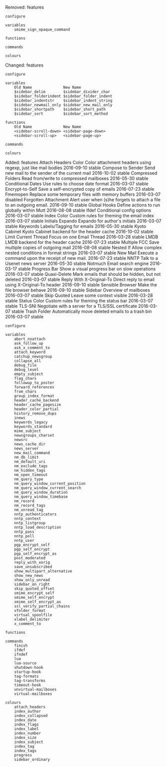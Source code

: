 Removed:
    features

    configure

    variables
        smime_sign_opaque_command

    functions

    commands

    colours

Changed:
    features

    configure

    variables
        Old Name              New Name
        $sidebar_delim        $sidebar_divider_char
        $sidebar_folderindent $sidebar_folder_indent
        $sidebar_indentstr    $sidebar_indent_string
        $sidebar_newmail_only $sidebar_new_mail_only
        $sidebar_shortpath    $sidebar_short_path
        $sidebar_sort         $sidebar_sort_method

    functions
        Old Name              New Name
        <sidebar-scroll-down> <sidebar-page-down>
        <sidebar-scroll-up>   <sidebar-page-up>

    commands

    colours

Added:
    features
        Attach Headers Color     Color attachment headers using regexp, just like mail bodies         2016-09-10 stable
        Compose to Sender        Send new mail to the sender of the current mail                      2016-10-02 stable
        Compressed Folders       Read from/write to compressed mailboxes                              2016-05-30 stable
        Conditional Dates        Use rules to choose date format                                      2016-03-07 stable
        Encrypt-to-Self          Save a self-encrypted copy of emails                                 2016-07-23 stable
        Fmemopen                 Replace some temporary files with memory buffers                     2016-03-07 disabled
        Forgotten Attachment     Alert user when (s)he forgets to attach a file to an outgoing email. 2016-09-10 stable
        Global Hooks             Define actions to run globally within Mutt                           2016-08-08 stable
        Ifdef                    Conditional config options                                           2016-03-07 stable
        Index Color              Custom rules for theming the email index                             2016-03-07 stable
        Initials Expando         Expando for author's initials                                        2016-03-07 stable
        Keywords                 Labels/Tagging for emails                                            2016-05-30 stable
        Kyoto Cabinet            Kyoto Cabinet backend for the header cache                           2016-10-02 stable
        Limit Current Thread     Focus on one Email Thread                                            2016-03-28 stable
        LMDB                     LMDB backend for the header cache                                    2016-07-23 stable
        Multiple FCC             Save multiple copies of outgoing mail                                2016-08-08 stable
        Nested If                Allow complex nested conditions in format strings                    2016-03-07 stable
        New Mail                 Execute a command upon the receipt of new mail.                      2016-07-23 stable
        NNTP                     Talk to a Usenet news server                                         2016-05-30 stable
        Notmuch                  Email search engine                                                  2016-03-17 stable
        Progress Bar             Show a visual progress bar on slow operations                        2016-03-07 stable
        Quasi-Delete             Mark emails that should be hidden, but not deleted                   2016-03-07 stable
        Reply With X-Original-To Direct reply to email using X-Original-To header                     2016-09-10 stable
        Sensible Browser         Make the file browser behave                                         2016-09-10 stable
        Sidebar                  Overview of mailboxes                                                2016-03-07 stable
        Skip Quoted              Leave some context visible                                           2016-03-28 stable
        Status Color             Custom rules for theming the status bar                              2016-03-07 stable
        TLS-SNI                  Negotiate with a server for a TLS/SSL certificate                    2016-03-07 stable
        Trash Folder             Automatically move deleted emails to a trash bin                     2016-03-07 stable 

    configure

    variables
        abort_noattach
        ask_follow_up
        ask_x_comment_to
        attach_keyword
        catchup_newsgroup
        collapse_all
        debug_file
        debug_level
        empty_subject
        flag_chars
        followup_to_poster
        forward_references
        from_chars
        group_index_format
        header_cache_backend
        header_cache_pagesize
        header_color_partial
        history_remove_dups
        inews
        keywords_legacy
        keywords_standard
        mime_subject
        newsgroups_charset
        newsrc
        news_cache_dir
        news_server
        new_mail_command
        nm_db_limit
        nm_default_uri
        nm_exclude_tags
        nm_hidden_tags
        nm_open_timeout
        nm_query_type
        nm_query_window_current_position
        nm_query_window_current_search
        nm_query_window_duration
        nm_query_window_timebase
        nm_record
        nm_record_tags
        nm_unread_tag
        nntp_authenticators
        nntp_context
        nntp_listgroup
        nntp_load_description
        nntp_pass
        nntp_poll
        nntp_user
        pgp_encrypt_self
        pgp_self_encrypt
        pgp_self_encrypt_as
        post_moderated
        reply_with_xorig
        save_unsubscribed
        show_multipart_alternative
        show_new_news
        show_only_unread
        sidebar_on_right
        skip_quoted_offset
        smime_encrypt_self
        smime_self_encrypt
        smime_self_encrypt_as
        ssl_verify_partial_chains
        vfolder_format
        virtual_spoolfile
        xlabel_delimiter
        x_comment_to

    functions

    commands
        finish
        ifdef
        ifndef
        lua
        lua-source
        shutdown-hook
        startup-hook
        tag-formats
        tag-transforms
        timeout-hook
        unvirtual-mailboxes
        virtual-mailboxes

    colours
        attach_headers
        index_author
        index_collapsed
        index_date
        index_flags
        index_label
        index_number
        index_size
        index_subject
        index_tag
        index_tags
        progress
        sidebar_ordinary
